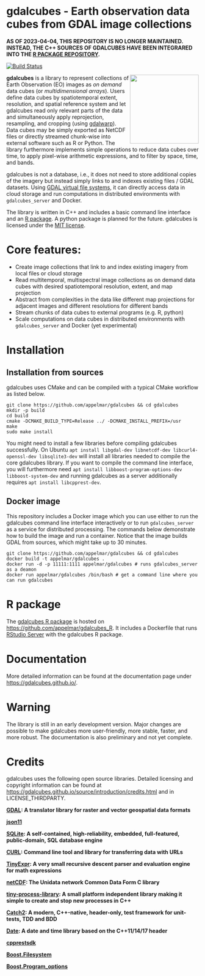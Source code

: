 # gdalcubes - Earth observation data cubes from GDAL image collections 

**AS OF 2023-04-04, THIS REPOSITORY IS NO LONGER MAINTAINED. INSTEAD, THE C++ SOURCES OF GDALCUBES HAVE BEEN INTEGRARED INTO THE [R PACKAGE REPOSITORY](https://github.com/appelmar/gdalcubes).**

[![Build Status](https://travis-ci.org/appelmar/gdalcubes.svg?branch=master)](https://travis-ci.org/appelmar/gdalcubes)

<a href="https://gdalcubes.github.io/docs"><img src="gdalcubes_logo_small.png" align="right" height="180"/></a>
**gdalcubes** is a library to represent collections of Earth Observation (EO) images as _on demand_ data cubes (or _multidimensional arrays_). Users define data cubes by spatiotemporal extent, resolution, and spatial reference system and let gdalcubes read only relevant parts of the data and simultaneously apply reprojection, resampling, and cropping (using [gdalwarp](https://www.gdal.org/gdalwarp.html)). Data cubes may be simply exported as NetCDF files or directly streamed chunk-wise into external software such as R or Python. The library furthermore implements simple operations to reduce data cubes over time, to apply pixel-wise arithmetic expressions, and to filter by space, time, and bands. 

gdalcubes is not a database, i.e., it does not need to store additional copies of the imagery but instead
simply links to and indexes existing files / GDAL datasets. Using [GDAL virtual file systems](https://www.gdal.org/gdal_virtual_file_systems.html), it can directly access
data in cloud storage and run computations in distributed environments with `gdalcubes_server` and Docker. 

The library is written in C++ and includes a basic command line interface and an [R package]((https://github.com/appelmar/gdalcubes_R)). A python package is
planned for the future. gdalcubes is licensed under the [MIT license](https://opensource.org/licenses/MIT).

# Core features:

- Create image collections that link to and index existing imagery from local files or cloud storage 
- Read multitemporal, multispectral image collections as on demand data cubes with desired spatiotemporal resolution, extent, and map projection
- Abstract from complexities in the data like different map projections for adjacent images and different resolutions for different bands
- Stream chunks of data cubes to external programs (e.g. R, python)
- Scale computations on data cubes in distributed environments with `gdalcubes_server` and Docker (yet experimental)



# Installation


## Installation from sources

gdalcubes uses CMake and can be compiled with a typical CMake workflow as listed below.

```
git clone https://github.com/appelmar/gdalcubes && cd gdalcubes
mkdir -p build 
cd build 
cmake -DCMAKE_BUILD_TYPE=Release ../ -DCMAKE_INSTALL_PREFIX=/usr
make 
sudo make install
```

You might need to install a few libraries before compiling gdalcubes successfully. On Ubuntu `apt install libgdal-dev libnetcdf-dev libcurl4-openssl-dev libsqlite3-dev` will install all libraries needed to compile 
the core gdalcubes library. If you want to compile the command line interface, you will furthermore need `apt install libboost-program-options-dev libboost-system-dev`
and running gdalcubes as a server additionally requires `apt install libcpprest-dev`.





## Docker image
This repository includes a Docker image which you can use either to run the gdalcubes command line interface interactively
or to run `gdalcubes_server` as a service for distributed processing. The commands below demonstrate how to build the image and run a container.
Notice that the image builds GDAL from sources, which might take up to 30 minutes.
 

```
git clone https://github.com/appelmar/gdalcubes && cd gdalcubes 
docker build -t appelmar/gdalcubes .
docker run -d -p 11111:1111 appelmar/gdalcubes # runs gdalcubes_server as a deamon 
docker run appelmar/gdalcubes /bin/bash # get a command line where you can run gdalcubes 
``` 


# R package
The [gdalcubes R package](https://github.com/appelmar/gdalcubes_R) is hosted on https://github.com/appelmar/gdalcubes_R.
It includes a Dockerfile that runs [RStudio Server](https://www.rstudio.com/products/rstudio-server/) with the gdalcubes R package.

# Documentation
More detailed information can be found at the documentation page under https://gdalcubes.github.io/. 

# Warning
The library is still in an early development version. Major changes are possible to make gdalcubes more user-friendly, more stable, faster, and more robust.
The documentation is also preliminary and not yet complete.

# Credits
gdalcubes uses the following open source libraries. Detailed licensing and copyright information can be found at https://gdalcubes.github.io/source/introduction/credits.html and in LICENSE_THIRDPARTY.


**[GDAL](https://www.gdal.org/):  A translator library for raster and vector geospatial data formats**

**[json11](https://github.com/dropbox/json11)**

**[SQLite](https://www.sqlite.org/): A self-contained, high-reliability, embedded, full-featured, public-domain, SQL database engine**

**[CURL](https://curl.haxx.se/): Command line tool and library for transferring data with URLs**

**[TinyExpr](https://github.com/codeplea/tinyexpr): A very small recursive descent parser and evaluation engine for math expressions**

**[netCDF](https://www.unidata.ucar.edu/software/netcdf): The Unidata network Common Data Form C library**
   
**[tiny-process-library](https://gitlab.com/eidheim/tiny-process-library): A small platform independent library making it simple to create and stop new processes in C++**

**[Catch2](https://github.com/catchorg/Catch2): A modern, C++-native, header-only, test framework for unit-tests, TDD and BDD**
       
**[Date](https://github.com/HowardHinnant/date): A date and time library based on the C++11/14/17 <chrono> header**   

**[cpprestsdk](https://github.com/Microsoft/cpprestsdk)**

**[Boost.Filesystem](https://www.boost.org/doc/libs/1_68_0/libs/filesystem/doc/index.htm)**

**[Boost.Program_options](https://www.boost.org/doc/libs/1_68_0/doc/html/program_options.html)**
